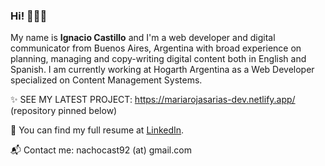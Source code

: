 ### Hi!  🙋🏼‍♂️

My name is **Ignacio Castillo** and I'm a web developer and digital communicator from Buenos Aires, Argentina with broad experience on planning, managing and copy-writing digital content both in English and Spanish. I am currently working at Hogarth Argentina as a Web Developer specialized on Content Management Systems.

✨ SEE MY LATEST PROJECT: https://mariarojasarias-dev.netlify.app/ (repository pinned below)

💼 You can find my full resume at [LinkedIn](https://www.linkedin.com/in/nachocast92).

📬 Contact me: nachocast92 (at) gmail.com

